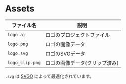 # Assets

| ファイル名 | 説明 |
|---|---|
| `logo.ai` | ロゴのプロジェクトファイル |
| `logo.png` | ロゴの画像データ |
| `logo.svg` | ロゴのSVGデータ |
| `logo_clip.png` | ロゴの画像データ(クリップ済み) |

`.svg` は [SVGO](https://jakearchibald.github.io/svgomg/) によって最適化されています。
